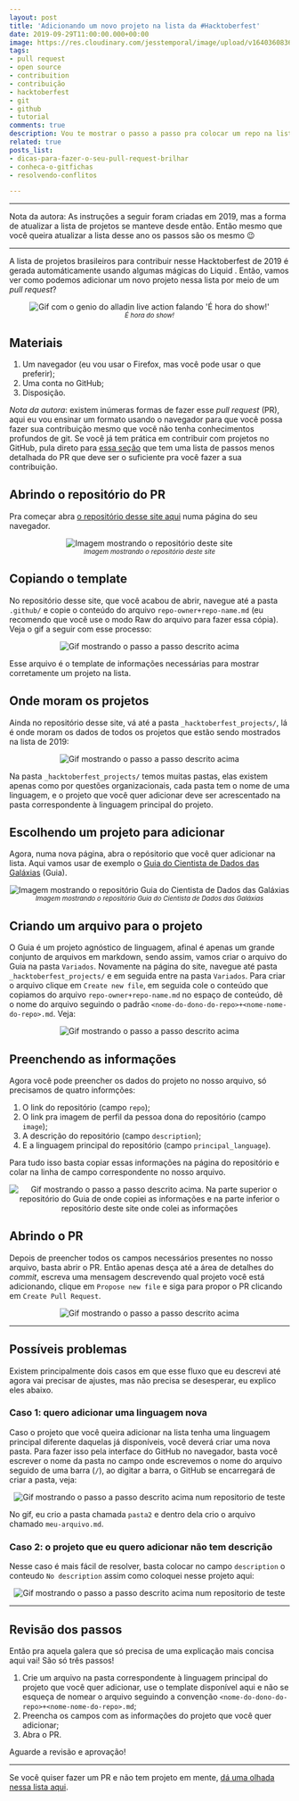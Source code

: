 ```yaml
---
layout: post
title: 'Adicionando um novo projeto na lista da #Hacktoberfest'
date: 2019-09-29T11:00:00.000+00:00
image: https://res.cloudinary.com/jesstemporal/image/upload/v1640360836/covers/tutorial_gfgm5n.png
tags:
- pull request
- open source
- contribuition
- contribuição
- hacktoberfest
- git
- github
- tutorial
comments: true
description: Vou te mostrar o passo a passo pra colocar um repo na lista de 2019
related: true
posts_list:
- dicas-para-fazer-o-seu-pull-request-brilhar
- conheca-o-gitfichas
- resolvendo-conflitos

---
```

***
Nota da autora: As instruções a seguir foram criadas em 2019, mas a forma de atualizar a lista de projetos se manteve desde então. Então mesmo que você queira atualizar a lista desse ano os passos são os mesmo 😉
***

A lista de projetos brasileiros para contribuir nesse Hacktoberfest de 2019 é gerada automáticamente usando algumas mágicas do Liquid <!--como eu explico nesse outro artigo-->. Então, vamos ver como podemos adicionar um novo projeto nessa lista por meio de um _pull request_?

<center>
<img src="/images/showtime.gif" alt="Gif com o genio do alladin live action falando 'É hora do show!'"/>
<br>
<small><i>É hora do show!</i></small>
</center>

## Materiais

1. Um navegador (eu vou usar o Firefox, mas você pode usar o que preferir);
2. Uma conta no GitHub;
3. Disposição.

_Nota da autora_: existem inúmeras formas de fazer esse _pull request_ (PR), aqui eu vou ensinar um formato usando o navegador para que você possa fazer sua contribuição mesmo que você não tenha conhecimentos profundos de git. Se você já tem prática em contribuir com projetos no GitHub, pula direto para <a href="#revisao">essa seção</a> que tem uma lista de passos menos detalhada do PR que deve ser o suficiente pra você fazer a sua contribuição.

## Abrindo o repositório do PR

Pra começar abra [o repositório desse site aqui](https://github.com/jtemporal/jtemporal.github.io) numa página do seu navegador.

<center>
<img src="/images/repo-jtemporal.png" alt="Imagem mostrando o repositório deste site"/>
<br>
<small><i>Imagem mostrando o repositório deste site</i></small>
</center>

## Copiando o template

No repositório desse site, que você acabou de abrir, navegue até a pasta `.github/` e copie o conteúdo do arquivo `repo-owner+repo-name.md` (eu recomendo que você use o modo Raw do arquivo para fazer essa cópia). Veja o gif a seguir com esse processo:

<center>
<img src="https://raw.githubusercontent.com/jtemporal/jtemporal.github.io/main/images/hacktober_2019/hacktober_2019_passo_2.gif" alt="Gif mostrando o passo a passo descrito acima"/>
</center>

Esse arquivo é o template de informações necessárias para mostrar corretamente um projeto na lista.

## Onde moram os projetos

Ainda no repositório desse site, vá até a pasta `_hacktoberfest_projects/`, lá é onde moram os dados de todos os projetos que estão sendo mostrados na lista de 2019:

<center>
<img src="https://raw.githubusercontent.com/jtemporal/jtemporal.github.io/main/images/hacktober_2019/hacktober_2019_passo_3.gif" alt="Gif mostrando o passo a passo descrito acima"/>
</center>

Na pasta `_hacktoberfest_projects/` temos muitas pastas, elas existem apenas como por questões organizacionais, cada pasta tem o nome de uma linguagem, e o projeto que você quer adicionar deve ser acrescentado na pasta correspondente à linguagem principal do projeto.

## Escolhendo um projeto para adicionar

Agora, numa nova página, abra o repósitorio que você quer adicionar na lista. Aqui vamos usar de exemplo o [Guia do Cientista de Dados das Galáxias](https://github.com/PizzaDeDados/datascience-pizza) (Guia).

<center>
<img src="/images/repo-guia-github.png" alt="Imagem mostrando o repositório Guia do Cientista de Dados das Galáxias"/>
<br>
<small><i>Imagem mostrando o repositório Guia do Cientista de Dados das Galáxias</i></small>
</center>

## Criando um arquivo para o projeto

O Guia é um projeto agnóstico de linguagem, afinal é apenas um grande conjunto de arquivos em markdown, sendo assim, vamos criar o arquivo do Guia na pasta  `Variados`. Novamente na página do site, navegue até pasta  `_hacktoberfest_projects/` e em seguida entre na pasta `Variados`. Para criar o arquivo clique em `Create new file`, em seguida cole o conteúdo que copiamos do arquivo `repo-owner+repo-name.md` no espaço de conteúdo, dê o nome do arquivo seguindo o padrão `<nome-do-dono-do-repo>+<nome-nome-do-repo>.md`. Veja:

<center>
<img src="https://raw.githubusercontent.com/jtemporal/jtemporal.github.io/main/images/hacktober_2019/hacktober_2019_passo_5.gif" alt="Gif mostrando o passo a passo descrito acima"/>
</center>

## Preenchendo as informações

Agora você pode preencher os dados do projeto no nosso arquivo, só precisamos de quatro informções:

1. O link do repositório (campo `repo`);
2. O link pra imagem de perfil da pessoa dona do repositório (campo `image`);
3. A descrição do repositório (campo `description`);
4. E a linguagem principal do repositório (campo `principal_language`).

Para tudo isso basta copiar essas informações na página do repositório e colar na linha de campo correspondente no nosso arquivo.

<center>
<img src="https://raw.githubusercontent.com/jtemporal/jtemporal.github.io/main/images/hacktober_2019/hacktober_2019_passo_6.gif" alt="Gif mostrando o passo a passo descrito acima. Na parte superior o repositório do Guia de onde copiei as informações e na parte inferior o repositório deste site onde colei as informações"/>
</center>

## Abrindo o PR

Depois de preencher todos os campos necessários presentes no nosso arquivo, basta abrir o PR. Então apenas desça até a área de detalhes do _commit_, escreva uma mensagem descrevendo qual projeto você está adicionando, clique em `Propose new file` e siga para propor o PR clicando em `Create Pull Request`.

<center>
<img src="https://raw.githubusercontent.com/jtemporal/jtemporal.github.io/main/images/hacktober_2019/hacktober_2019_passo_7.gif" alt="Gif mostrando o passo a passo descrito acima"/>
</center>

***

## Possíveis problemas

Existem principalmente dois casos em que esse fluxo que eu descrevi até agora vai precisar de ajustes, mas não precisa se desesperar, eu explico eles abaixo.

### Caso 1: quero adicionar uma linguagem nova

Caso o projeto que você queira adicionar na lista tenha uma linguagem principal diferente daquelas já disponíveis, você deverá criar uma nova pasta. Para fazer isso pela interface do GitHub no navegador, basta você escrever o nome da pasta no campo onde escrevemos o nome do arquivo seguido de uma barra (`/`), ao digitar a barra, o GitHub se encarregará de criar a pasta, veja:

<center>
<img src="https://raw.githubusercontent.com/jtemporal/jtemporal.github.io/main/images/hacktober_2019/hacktober_2019_criando_pasta.gif" alt="Gif mostrando o passo a passo descrito acima num repositorio de teste"/>
</center>

No gif, eu crio a pasta chamada `pasta2` e dentro dela crio o arquivo chamado `meu-arquivo.md`.

### Caso 2: o projeto que eu quero adicionar não tem descrição

Nesse caso é mais fácil de resolver, basta colocar no campo `description` o conteudo `No description` assim como coloquei nesse projeto aqui:

<center>
<img src="https://raw.githubusercontent.com/jtemporal/jtemporal.github.io/main/images/hacktober_2019/hacktober_2019_no_description.gif" alt="Gif mostrando o passo a passo descrito acima num repositorio de teste"/>
</center>

***

<h2 id="revisao">Revisão dos passos</h2>

Então pra aquela galera que só precisa de uma explicação mais concisa aqui vai! São só três passos!

1. Crie um arquivo na pasta correspondente à linguagem principal do projeto que você quer adicionar, use o template disponível aqui e não se esqueça de nomear o arquivo seguindo a convenção `<nome-do-dono-do-repo>+<nome-nome-do-repo>.md`;
2. Preencha os campos com as informações do projeto que você quer adicionar;
3. Abra o PR.

Aguarde a revisão e aprovação!

***

Se você quiser fazer um PR e não tem projeto em mente, [dá uma olhada nessa lista aqui](https://github.com/jtemporal/jtemporal.github.io/labels/hacktoberfest).